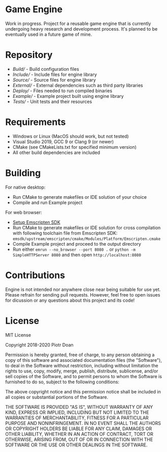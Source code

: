 Game Engine
===

Work in progress. Project for a reusable game engine that is currently undergoing heavy research and development process. It's planned to be eventually used in a future game of mine.

Repository
===

* *Build/* - Build configuration files
* *Include/* - Include files for engine library
* *Source/* - Source files for engine library
* *External/* - External dependencies such as third party libraries
* *Deploy/* - Files needed to run compiled binaries
* *Example/* - Example project built using engine library
* *Tests/* - Unit tests and their resources

Requirements
===
* Windows or Linux (MacOS should work, but not tested)
* Visual Studio 2019, GCC 9 or Clang 9 (or newer)
* CMake (see CMakeLists.txt for specified minimum version)
* All other build dependencies are included

Building
===
For native desktop:
* Run CMake to generate makefiles or IDE solution of your choice
* Compile and run Example project

For web browser:
* [Setup Emscripten SDK](https://webassembly.org/getting-started/developers-guide/)
* Run CMake to generate makefiles or IDE solution for cross compilation with following toolchain file from Emscripten SDK: `emsdk/upstream/emscripten/cmake/Modules/Platform/Emscripten.cmake`
* Compile Example project and proceed to the output directory
* Run either `emrun --no_browser --port 8080 .` or `python -m SimpleHTTPServer 8080` and then open `http://localhost:8080`

Contributions
===
Engine is not intended nor anywhere close near being suitable for use yet. Please refrain for sending pull requests. However, feel free to open issues for dicussion or any questions about this project and its code!

License
===
MIT License

Copyright 2018-2020 Piotr Doan

Permission is hereby granted, free of charge, to any person obtaining a copy of this software and associated documentation files (the "Software"), to deal in the Software without restriction, including without limitation the rights to use, copy, modify, merge, publish, distribute, sublicense, and/or sell copies of the Software, and to permit persons to whom the Software is furnished to do so, subject to the following conditions:

The above copyright notice and this permission notice shall be included in all copies or substantial portions of the Software.

THE SOFTWARE IS PROVIDED "AS IS", WITHOUT WARRANTY OF ANY KIND, EXPRESS OR IMPLIED, INCLUDING BUT NOT LIMITED TO THE WARRANTIES OF MERCHANTABILITY, FITNESS FOR A PARTICULAR PURPOSE AND NONINFRINGEMENT. IN NO EVENT SHALL THE AUTHORS OR COPYRIGHT HOLDERS BE LIABLE FOR ANY CLAIM, DAMAGES OR OTHER LIABILITY, WHETHER IN AN ACTION OF CONTRACT, TORT OR OTHERWISE, ARISING FROM, OUT OF OR IN CONNECTION WITH THE SOFTWARE OR THE USE OR OTHER DEALINGS IN THE SOFTWARE.
